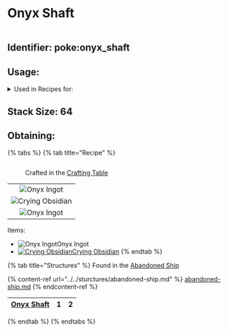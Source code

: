 # Onyx Shaft

<figure><img src="https://github.com/user-attachments/assets/a3414dac-2ab0-4f48-9401-e1724dc29e06" alt=""><figcaption></figcaption></figure>

## Identifier: **poke:onyx\_shaft** <a href="#identifier" id="identifier"></a>

## Usage:

<details>

<summary>Used in Recipes for:</summary>

* Circuit Sword
* Onyx Sword
* Radium Sword
* Shade Sword
* Cobalt Battleaxe
* Onyx Battleaxe
* Radium Battleaxe
* Shade Battleaxe
* Holy Battleaxe
* Godly Battleaxe
* Galaxy Battleaxe
* Astral Battleaxe
* Medic Battleaxe
* Hellish Battleaxe
* Demonic Battleaxe
* Void Battleaxe
* Death Battleaxe
* Molten Battleaxe
* Nebula Battleaxe
* Cobalt Scythe
* Galactic Scythe
* Cobalt Haxel
* Onyx Haxel
* Astral Upgrader
* Cobalt Upgrader
* Demonic Upgrader
* Galaxy Upgrader
* Godly Upgrader
* Hellish Upgrader
* Holy Upgrader
* Onyx Upgrader
* Shade Upgrader
* Void Upgrader
* Holy Pickaxe
* Hellish Pickaxe
* Godly Pickaxe
* Demonic Pickaxe

</details>

## <img src="https://minecraft.wiki/images/Light_Gray_Bundle_JE1_BE1.png?b552e" alt="" data-size="line">Stack Size: 64

## Obtaining:

{% tabs %}
{% tab title="Recipe" %}


<figure><img src="https://minecraft.wiki/images/thumb/Crafting_Table_JE4_BE3.png/150px-Crafting_Table_JE4_BE3.png?5767f" alt=""><figcaption><p>Crafted in the <a href="https://minecraft.wiki/w/Crafting_Table">Crafting Table</a></p></figcaption></figure>

|                                                                                                                                   |
| :-------------------------------------------------------------------------------------------------------------------------------: |
|                   ![Onyx Ingot](https://github.com/user-attachments/assets/436247aa-b55d-4e05-aefc-8cfa2fee648a)                  |
| ![Crying Obsidian](https://minecraft.wiki/images/thumb/Crying\_Obsidian\_JE1\_BE1.png/150px-Crying\_Obsidian\_JE1\_BE1.png?f1f04) |
|                   ![Onyx Ingot](https://github.com/user-attachments/assets/436247aa-b55d-4e05-aefc-8cfa2fee648a)                  |

Items:

* <img src="https://github.com/user-attachments/assets/436247aa-b55d-4e05-aefc-8cfa2fee648a" alt="Onyx Ingot" data-size="line">Onyx Ingot
* [<img src="https://minecraft.wiki/images/thumb/Crying_Obsidian_JE1_BE1.png/150px-Crying_Obsidian_JE1_BE1.png?f1f04" alt="Crying Obsidian" data-size="line">Crying Obsidian](https://minecraft.wiki/w/Crying\_Obsidian)
{% endtab %}

{% tab title="Structures" %}
Found in the [Abandoned Ship](../../sturctures/abandoned-ship.md)

{% content-ref url="../../sturctures/abandoned-ship.md" %}
[abandoned-ship.md](../../sturctures/abandoned-ship.md)
{% endcontent-ref %}





| [<img src="https://pfewiki.gitbook.io/~gitbook/image?url=https%3A%2F%2Fgithub.com%2Fuser-attachments%2Fassets%2F2711462c-b5b7-4923-88d2-523da33d3edd&#x26;width=40&#x26;dpr=4&#x26;quality=100&#x26;sign=f7085485&#x26;sv=1" alt="" data-size="line">Onyx Shaft](https://pfewiki.gitbook.io/home/items/crafting-components/onyx-shaft) |  1  |  2  |
| :------------------------------------------------------------------------------------------------------------------------------------------------------------------------------------------------------------------------------------------------------------------------------------------------------------------------------------: | :-: | :-: |
{% endtab %}
{% endtabs %}
